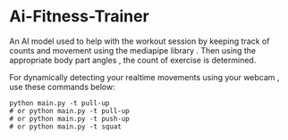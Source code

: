 # Ai-Fitness-Trainer

An AI model used to help with the workout session by keeping track of counts and movement using the mediapipe library . Then using the appropriate body part angles , the count of exercise is determined.


For dynamically detecting your realtime movements using your webcam , use these commands below:

```
python main.py -t pull-up
# or python main.py -t pull-up
# or python main.py -t push-up
# or python main.py -t squat

```
